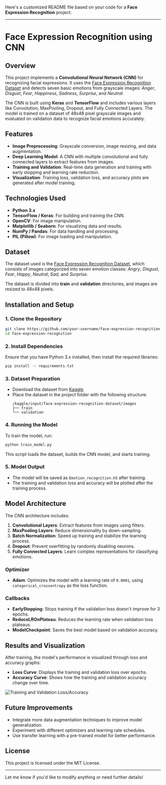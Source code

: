 Here's a customized README file based on your code for a **Face Expression Recognition** project:

---

# Face Expression Recognition using CNN

## Overview
This project implements a **Convolutional Neural Network (CNN)** for recognizing facial expressions. It uses the [Face Expression Recognition Dataset](https://www.kaggle.com/datasets/ashishpatel26/face-expression-recognition-dataset) and detects seven basic emotions from grayscale images: *Anger*, *Disgust*, *Fear*, *Happiness*, *Sadness*, *Surprise*, and *Neutral*.

The CNN is built using **Keras** and **TensorFlow** and includes various layers like Convolution, MaxPooling, Dropout, and Fully Connected Layers. The model is trained on a dataset of 48x48 pixel grayscale images and evaluated on validation data to recognize facial emotions accurately.

## Features
- **Image Preprocessing**: Grayscale conversion, image resizing, and data augmentation.
- **Deep Learning Model**: A CNN with multiple convolutional and fully connected layers to extract features from images.
- **Training and Validation**: Real-time data generation and training with early stopping and learning rate reduction.
- **Visualization**: Training loss, validation loss, and accuracy plots are generated after model training.

## Technologies Used
- **Python 3.x**
- **TensorFlow / Keras**: For building and training the CNN.
- **OpenCV**: For image manipulation.
- **Matplotlib / Seaborn**: For visualizing data and results.
- **NumPy / Pandas**: For data handling and processing.
- **PIL (Pillow)**: For image loading and manipulation.

## Dataset
The dataset used is the [Face Expression Recognition Dataset](https://www.kaggle.com/datasets/ashishpatel26/face-expression-recognition-dataset), which consists of images categorized into seven emotion classes: *Angry*, *Disgust*, *Fear*, *Happy*, *Neutral*, *Sad*, and *Surprise*.

The dataset is divided into **train** and **validation** directories, and images are resized to 48x48 pixels.

## Installation and Setup
### 1. Clone the Repository
```bash
git clone https://github.com/your-username/face-expression-recognition.git
cd face-expression-recognition
```

### 2. Install Dependencies
Ensure that you have Python 3.x installed, then install the required libraries:
```bash
pip install -r requirements.txt
```

### 3. Dataset Preparation
- Download the dataset from [Kaggle](https://www.kaggle.com/datasets/ashishpatel26/face-expression-recognition-dataset).
- Place the dataset in the project folder with the following structure:
  ```
  /kaggle/input/face-expression-recognition-dataset/images
  ├── train
  └── validation
  ```

### 4. Running the Model
To train the model, run:
```bash
python train_model.py
```

This script loads the dataset, builds the CNN model, and starts training.

### 5. Model Output
- The model will be saved as `Emotion_recognition.h5` after training.
- The training and validation loss and accuracy will be plotted after the training process.

## Model Architecture
The CNN architecture includes:
1. **Convolutional Layers**: Extract features from images using filters.
2. **MaxPooling Layers**: Reduce dimensionality by down-sampling.
3. **Batch Normalization**: Speed up training and stabilize the learning process.
4. **Dropout**: Prevent overfitting by randomly disabling neurons.
5. **Fully Connected Layers**: Learn complex representations for classifying emotions.

### Optimizer
- **Adam**: Optimizes the model with a learning rate of `0.0001`, using `categorical_crossentropy` as the loss function.

### Callbacks
- **EarlyStopping**: Stops training if the validation loss doesn't improve for 3 epochs.
- **ReduceLROnPlateau**: Reduces the learning rate when validation loss plateaus.
- **ModelCheckpoint**: Saves the best model based on validation accuracy.

## Results and Visualization
After training, the model's performance is visualized through loss and accuracy graphs:

- **Loss Curve**: Displays the training and validation loss over epochs.
- **Accuracy Curve**: Shows how the training and validation accuracy change over time.


![Training and Validation Loss/Accuracy](path_to_screenshot)

## Future Improvements
- Integrate more data augmentation techniques to improve model generalization.
- Experiment with different optimizers and learning rate schedules.
- Use transfer learning with a pre-trained model for better performance.

## License
This project is licensed under the MIT License.

---

Let me know if you'd like to modify anything or need further details!
